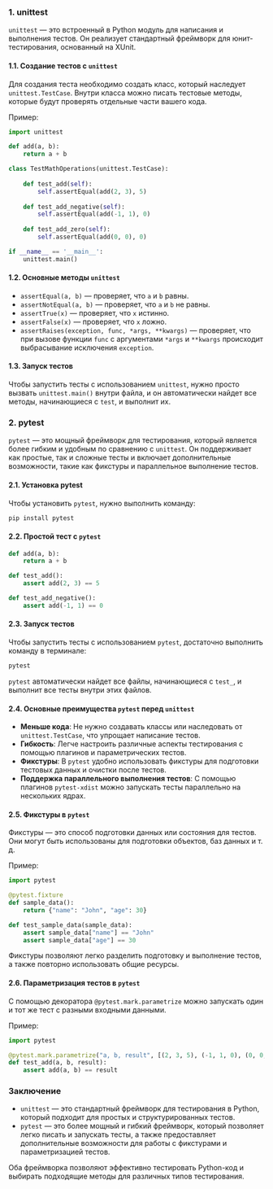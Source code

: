 ### 1. **unittest**

`unittest` — это встроенный в Python модуль для написания и выполнения тестов. Он реализует стандартный фреймворк для юнит-тестирования, основанный на XUnit.

#### 1.1. Создание тестов с `unittest`

Для создания теста необходимо создать класс, который наследует `unittest.TestCase`. Внутри класса можно писать тестовые методы, которые будут проверять отдельные части вашего кода.

Пример:

```python
import unittest

def add(a, b):
    return a + b

class TestMathOperations(unittest.TestCase):
    
    def test_add(self):
        self.assertEqual(add(2, 3), 5)
    
    def test_add_negative(self):
        self.assertEqual(add(-1, 1), 0)
    
    def test_add_zero(self):
        self.assertEqual(add(0, 0), 0)

if __name__ == '__main__':
    unittest.main()
````

#### 1.2. Основные методы `unittest`

- `assertEqual(a, b)` — проверяет, что `a` и `b` равны.
- `assertNotEqual(a, b)` — проверяет, что `a` и `b` не равны.
- `assertTrue(x)` — проверяет, что `x` истинно.
- `assertFalse(x)` — проверяет, что `x` ложно.
- `assertRaises(exception, func, *args, **kwargs)` — проверяет, что при вызове функции `func` с аргументами `*args` и `**kwargs` происходит выбрасывание исключения `exception`.

#### 1.3. Запуск тестов

Чтобы запустить тесты с использованием `unittest`, нужно просто вызвать `unittest.main()` внутри файла, и он автоматически найдет все методы, начинающиеся с `test`, и выполнит их.

### 2. **pytest**

`pytest` — это мощный фреймворк для тестирования, который является более гибким и удобным по сравнению с `unittest`. Он поддерживает как простые, так и сложные тесты и включает дополнительные возможности, такие как фикстуры и параллельное выполнение тестов.

#### 2.1. Установка pytest

Чтобы установить `pytest`, нужно выполнить команду:

```bash
pip install pytest
```

#### 2.2. Простой тест с `pytest`

```python
def add(a, b):
    return a + b

def test_add():
    assert add(2, 3) == 5

def test_add_negative():
    assert add(-1, 1) == 0
```

#### 2.3. Запуск тестов

Чтобы запустить тесты с использованием `pytest`, достаточно выполнить команду в терминале:

```bash
pytest
```

`pytest` автоматически найдет все файлы, начинающиеся с `test_`, и выполнит все тесты внутри этих файлов.

#### 2.4. Основные преимущества `pytest` перед `unittest`

- **Меньше кода**: Не нужно создавать классы или наследовать от `unittest.TestCase`, что упрощает написание тестов.
- **Гибкость**: Легче настроить различные аспекты тестирования с помощью плагинов и параметрических тестов.
- **Фикстуры**: В `pytest` удобно использовать фикстуры для подготовки тестовых данных и очистки после тестов.
- **Поддержка параллельного выполнения тестов**: С помощью плагинов `pytest-xdist` можно запускать тесты параллельно на нескольких ядрах.

#### 2.5. Фикстуры в `pytest`

Фикстуры — это способ подготовки данных или состояния для тестов. Они могут быть использованы для подготовки объектов, баз данных и т. д.

Пример:

```python
import pytest

@pytest.fixture
def sample_data():
    return {"name": "John", "age": 30}

def test_sample_data(sample_data):
    assert sample_data["name"] == "John"
    assert sample_data["age"] == 30
```

Фикстуры позволяют легко разделить подготовку и выполнение тестов, а также повторно использовать общие ресурсы.

#### 2.6. Параметризация тестов в `pytest`

С помощью декоратора `@pytest.mark.parametrize` можно запускать один и тот же тест с разными входными данными.

Пример:

```python
import pytest

@pytest.mark.parametrize("a, b, result", [(2, 3, 5), (-1, 1, 0), (0, 0, 0)])
def test_add(a, b, result):
    assert add(a, b) == result
```

### Заключение

- `unittest` — это стандартный фреймворк для тестирования в Python, который подходит для простых и структурированных тестов.
- `pytest` — это более мощный и гибкий фреймворк, который позволяет легко писать и запускать тесты, а также предоставляет дополнительные возможности для работы с фикстурами и параметризацией тестов.

Оба фреймворка позволяют эффективно тестировать Python-код и выбирать подходящие методы для различных типов тестирования.